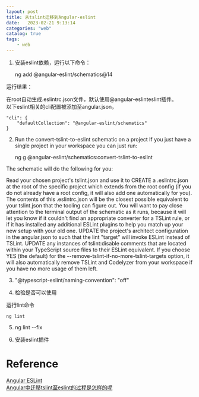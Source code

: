 ```yaml
---
layout: post
title: 从tslint迁移到Angular-eslint
date:   2023-02-21 9:13:14
categories: "web"
catalog: true
tags: 
    - web
---
```


1. 安装eslint依赖，运行以下命令：

    ng add @angular-eslint/schematics@14

运行结果：

在root自动生成.eslintrc.json文件，默认使用@angular-eslinteslint插件。    
以下eslint相关的cli配置被添加至angular.json，  

    "cli": {
        "defaultCollection": "@angular-eslint/schematics"
    }

2. Run the convert-tslint-to-eslint schematic on a project
If you just have a single project in your workspace you can just run:

    ng g @angular-eslint/schematics:convert-tslint-to-eslint

The schematic will do the following for you:

Read your chosen project's tslint.json and use it to CREATE a .eslintrc.json at the root of the specific project which extends from the root config (if you do not already have a root config, it will also add one automatically for you).
The contents of this .eslintrc.json will be the closest possible equivalent to your tslint.json that the tooling can figure out.
You will want to pay close attention to the terminal output of the schematic as it runs, because it will let you know if it couldn't find an appropriate converter for a TSLint rule, or if it has installed any additional ESLint plugins to help you match up your new setup with your old one.
UPDATE the project's architect configuration in the angular.json to such that the lint "target" will invoke ESLint instead of TSLint.
UPDATE any instances of tslint:disable comments that are located within your TypeScript source files to their ESLint equivalent.
If you choose YES (the default) for the --remove-tslint-if-no-more-tslint-targets option, it will also automatically remove TSLint and Codelyzer from your workspace if you have no more usage of them left.

3. "@typescript-eslint/naming-convention": "off"

4. 检验是否可以使用

运行lint命令

    ng lint

5. ng lint --fix

6. 安装eslint插件


# Reference
[Angular ESLint](https://github.com/angular-eslint/angular-eslint#migrating-an-angular-cli-project-from-codelyzer-and-tslint)  
[Angular中迁移tslint至eslint的过程是怎样的呢](https://www.qycn.com/xzx/article/14457.html)  